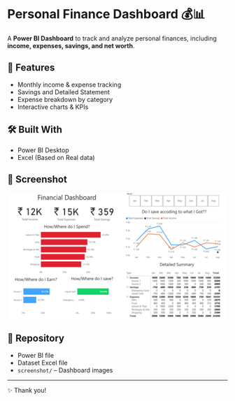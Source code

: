 # Personal Finance Dashboard 💰📊

A **Power BI Dashboard** to track and analyze personal finances, including **income, expenses, savings, and net worth**.

## 🚀 Features
- Monthly income & expense tracking  
- Savings and Detailed Statement
- Expense breakdown by category  
- Interactive charts & KPIs  

## 🛠️ Built With
- Power BI Desktop  
- Excel (Based on Real data)  

## 📸 Screenshot

![Dashboard Overview](Screenshot/image.png)

## 📂 Repository
- Power BI file  
- Dataset Excel file
- `screenshot/` – Dashboard images


---
✨ Thank you!
